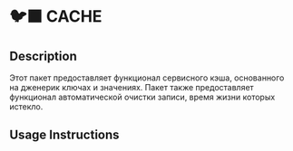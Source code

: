 # 🐦‍⬛ CACHE

## Description

Этот пакет предоставляет функционал сервисного кэша,
основанного на дженерик ключах и значениях. Пакет также
предоставляет функционал автоматической очистки записи,
время жизни которых истекло.

## Usage Instructions
